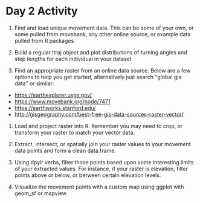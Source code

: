 Day 2 Activity
================

1.  Find and load unique movement data. This can be some of your own, or some pulled from movebank, any other online source, or example data pulled from R packages.

2.  Build a regular ltraj object and plot distributions of turning angles and step lengths for each individual in your dataset

3.  Find an appropriate raster from an online data source. Below are a few options to help you get started, alternatively just search "global gis data" or similar:

-   <https://earthexplorer.usgs.gov/>
-   <https://www.movebank.org/node/7471>
-   <https://earthworks.stanford.edu/>
-   <http://gisgeography.com/best-free-gis-data-sources-raster-vector/>

1.  Load and project raster into R. Remember you may need to crop, or transform your raster to match your vector data.

2.  Extract, intersect, or spatially join your raster values to your movement data points and form a clean data.frame.

3.  Using dpylr verbs, filter those points based upon some interesting limits of your extracted values. For instance, if your raster is elevation, filter points above or below, or between certain elevation levels.

4.  Visualize the movement points with a custom map using ggplot with geom\_sf or mapview

